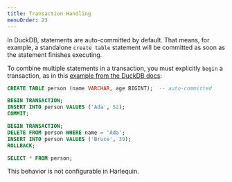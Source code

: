 ```yaml
---
title: Transaction Handling
menuOrder: 23
---
```


In DuckDB, statements are auto-committed by default. That means, for example, a standalone `create table` statement will be committed as soon as the statement finishes executing.

To combine multiple statements in a transaction, you must explicitly `begin` a transaction, as in this [example from the DuckDB docs](https://duckdb.org/docs/sql/statements/transactions.html#example):

```sql
CREATE TABLE person (name VARCHAR, age BIGINT);  -- auto-committed

BEGIN TRANSACTION;
INSERT INTO person VALUES ('Ada', 52);
COMMIT;

BEGIN TRANSACTION;
DELETE FROM person WHERE name = 'Ada';
INSERT INTO person VALUES ('Bruce', 39);
ROLLBACK;

SELECT * FROM person;
```

This behavior is not configurable in Harlequin.
